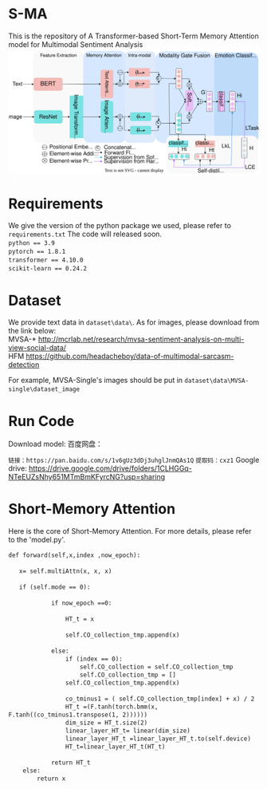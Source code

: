 # S-MA
This is the repository of A Transformer-based Short-Term Memory Attention model for Multimodal Sentiment Analysis
![image](https://github.com/Doyken/S-MA/blob/main/S-MA.svg)
# Requirements
We give the version of the python package we used, please refer to `requirements.txt`
The code will released soon.  
  `python == 3.9`  
  `pytorch == 1.8.1`  
  `transformer == 4.10.0`  
  `scikit-learn == 0.24.2`
# Dataset
We provide text data in `dataset\data\`. As for images, please download from the link below:  
MVSA-* http://mcrlab.net/research/mvsa-sentiment-analysis-on-multi-view-social-data/  
HFM https://github.com/headacheboy/data-of-multimodal-sarcasm-detection

For example, MVSA-Single's images should be put in `dataset\data\MVSA-single\dataset_image`
# Run Code
Download model:
百度网盘：

`链接：https://pan.baidu.com/s/1v6gUz3dDj3uhglJnmQAs1Q` 
`提取码：cxz1`
Google drive:
https://drive.google.com/drive/folders/1CLHGGq-NTeEUZsNhy651MTmBmKFyrcNG?usp=sharing
# Short-Memory Attention 
Here is the core of Short-Memory Attention. For more details, please refer to the 'model.py'.

    def forward(self,x,index ,now_epoch): 

       x= self.multiAttn(x, x, x) 
       
       if (self.mode == 0):  
       
                if now_epoch ==0:  
                
                    HT_t = x  
                   
                    self.CO_collection_tmp.append(x)  
                   
                else:  
                    if (index == 0):  
                        self.CO_collection = self.CO_collection_tmp  
                        self.CO_collection_tmp = []  
                    self.CO_collection_tmp.append(x)  

                    co_tminus1 = ( self.CO_collection_tmp[index] + x) / 2  
                    HT_t =(F.tanh(torch.bmm(x, F.tanh((co_tminus1.transpose(1, 2))))))  
                    dim_size = HT_t.size(2)  
                    linear_layer_HT_t= linear(dim_size)  
                    linear_layer_HT_t =linear_layer_HT_t.to(self.device)  
                    HT_t=linear_layer_HT_t(HT_t)  

                return HT_t  
        else:  
            return x  
